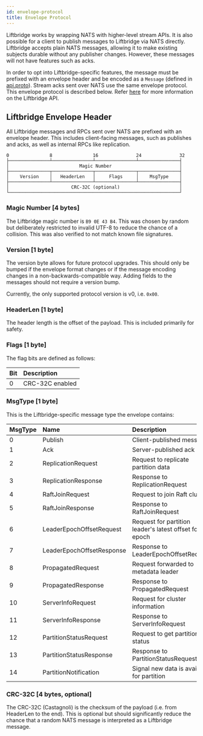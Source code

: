 ```yaml
---
id: envelope-protocol
title: Envelope Protocol
---
```


Liftbridge works by wrapping NATS with higher-level stream APIs. It is also
possible for a client to publish messages to Liftbridge via NATS directly.
Liftbridge accepts plain NATS messages, allowing it to make existing subjects
durable without any publisher changes. However, these messages will not have
features such as acks.

In order to opt into Liftbridge-specific features, the message must be prefixed
with an envelope header and be encoded as a `Message` (defined in
[api.proto](https://github.com/liftbridge-io/liftbridge-api/blob/master/api.proto)).
Stream acks sent over NATS use the same envelope protocol. This envelope
protocol is described below. Refer
[here](https://github.com/liftbridge-io/liftbridge-api) for more information on
the Liftbridge API.

## Liftbridge Envelope Header

All Liftbridge messages and RPCs sent over NATS are prefixed with an envelope
header. This includes client-facing messages, such as publishes and acks, as
well as internal RPCs like replication.

```plaintext
0               8               16              24              32
├───────────────┴───────────────┴───────────────┴───────────────┤
│                          Magic Number                         │
├───────────────┬───────────────┬───────────────┬───────────────┤
│    Version    │   HeaderLen   │     Flags     │    MsgType    │
├───────────────┴───────────────┴───────────────┴───────────────┤
│                       CRC-32C (optional)                      │
└───────────────────────────────────────────────────────────────┘
```

### Magic Number [4 bytes]

The Liftbridge magic number is `B9 0E 43 B4`. This was chosen by random but
deliberately restricted to invalid UTF-8 to reduce the chance of a collision.
This was also verified to not match known file signatures.

### Version [1 byte]

The version byte allows for future protocol upgrades. This should only be
bumped if the envelope format changes or if the message encoding changes in a
non-backwards-compatible way. Adding fields to the messages should not require
a version bump.

Currently, the only supported protocol version is v0, i.e. `0x00`.

### HeaderLen [1 byte]

The header length is the offset of the payload. This is included primarily for
safety.

### Flags [1 byte]

The flag bits are defined as follows:

| Bit | Description     |
| :-- | :-------------- |
| 0   | CRC-32C enabled |

### MsgType [1 byte]

This is the Liftbridge-specific message type the envelope contains:

| MsgType | Name                      | Description                                            | Internal |
| :------ | :------------------------ | :----------------------------------------------------- | :------- |
| 0       | Publish                   | Client-published message                               | no       |
| 1       | Ack                       | Server-published ack                                   | no       |
| 2       | ReplicationRequest        | Request to replicate partition data                    | yes      |
| 3       | ReplicationResponse       | Response to ReplicationRequest                         | yes      |
| 4       | RaftJoinRequest           | Request to join Raft cluster                           | yes      |
| 5       | RaftJoinResponse          | Response to RaftJoinRequest                            | yes      |
| 6       | LeaderEpochOffsetRequest  | Request for partition leader's latest offset for epoch | yes      |
| 7       | LeaderEpochOffsetResponse | Response to LeaderEpochOffsetRequest                   | yes      |
| 8       | PropagatedRequest         | Request forwarded to metadata leader                   | yes      |
| 9       | PropagatedResponse        | Response to PropagatedRequest                          | yes      |
| 10      | ServerInfoRequest         | Request for cluster information                        | yes      |
| 11      | ServerInfoResponse        | Response to ServerInfoRequest                          | yes      |
| 12      | PartitionStatusRequest    | Request to get partition status                        | yes      |
| 13      | PartitionStatusResponse   | Response to PartitionStatusRequest                     | yes      |
| 14      | PartitionNotification     | Signal new data is available for partition             | yes      |

### CRC-32C [4 bytes, optional]

The CRC-32C (Castagnoli) is the checksum of the payload (i.e. from HeaderLen to
the end). This is optional but should significantly reduce the chance that a
random NATS message is interpreted as a Liftbridge message.
